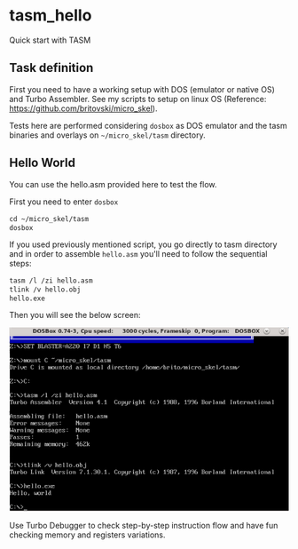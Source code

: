 # tasm_hello
Quick start with TASM

## Task definition
First you need to have a working setup with DOS (emulator or native OS) and Turbo Assembler. See my scripts to setup on linux OS (Reference: https://github.com/britovski/micro_skel).

Tests here are performed considering `dosbox` as DOS emulator and the tasm binaries and overlays on `~/micro_skel/tasm` directory.

## Hello World

You can use the hello.asm provided here to test the flow.

First you need to enter `dosbox`

    cd ~/micro_skel/tasm
    dosbox

If you used previously mentioned script, you go directly to tasm directory and in order to assemble `hello.asm` you'll need to follow the sequential steps:

    tasm /l /zi hello.asm
    tlink /v hello.obj
    hello.exe

Then you will see the below screen:

![img](images/hello.png)

Use Turbo Debugger to check step-by-step instruction flow and have fun checking memory and registers variations.
